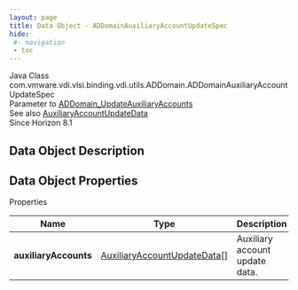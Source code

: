 ```yaml
---
layout: page
title: Data Object - ADDomainAuxiliaryAccountUpdateSpec
hide:
 #- navigation
 - toc
---
```






Java Class
    com.vmware.vdi.vlsi.binding.vdi.utils.ADDomain.ADDomainAuxiliaryAccountUpdateSpec  
Parameter to
     [ADDomain_UpdateAuxiliaryAccounts](vdi.utils.ADDomain.md#updateAuxiliaryAccounts)  
See also
     [AuxiliaryAccountUpdateData](vdi.utils.ADDomain.AuxiliaryAccountUpdateData.md)  
Since 
    Horizon 8.1

## Data Object Description 

## Data Object Properties

Properties

Name |  Type |  Description   
---|---|---  
**auxiliaryAccounts**| [AuxiliaryAccountUpdateData[]](vdi.utils.ADDomain.AuxiliaryAccountUpdateData.md)|  Auxiliary account update data.   
  
  
  
  
  
  

